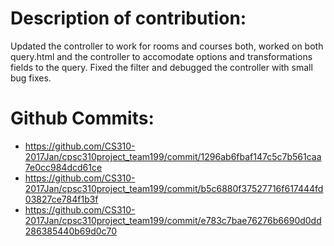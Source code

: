 # Description of contribution:
Updated the controller to work for rooms and courses both, worked on both query.html and the controller to accomodate options and transformations fields to the query. Fixed the filter and debugged the controller with small bug fixes.

# Github Commits:
* https://github.com/CS310-2017Jan/cpsc310project_team199/commit/1296ab6fbaf147c5c7b561caa7e0cc984dcd61ce
* https://github.com/CS310-2017Jan/cpsc310project_team199/commit/b5c6880f37527716f617444fd03827ce784f1b3f
* https://github.com/CS310-2017Jan/cpsc310project_team199/commit/e783c7bae76276b6690d0dd286385440b69d0c70
